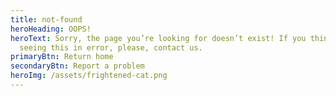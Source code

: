 ```yaml
---
title: not-found
heroHeading: OOPS!
heroText: Sorry, the page you’re looking for doesn’t exist! If you think you’re
  seeing this in error, please, contact us.
primaryBtn: Return home
secondaryBtn: Report a problem
heroImg: /assets/frightened-cat.png
---
```

